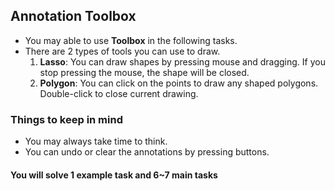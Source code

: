 ## Annotation Toolbox

- You may able to use **Toolbox** in the following tasks.
- There are 2 types of tools you can use to draw.
    1. **Lasso**: You can draw shapes by pressing mouse and dragging. If you stop pressing the mouse, the shape will be closed.
    2. **Polygon**: You can click on the points to draw any shaped polygons. Double-click to close current drawing.

### Things to keep in mind
- You may always take time to think.
- You can undo or clear the annotations by pressing buttons.

#### You will solve 1 example task and 6~7 main tasks